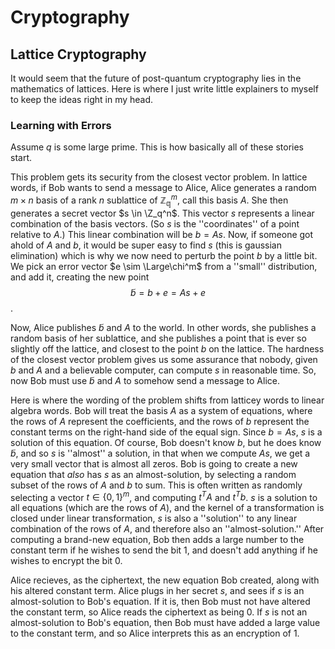 # Cryptography

## Lattice Cryptography

It would seem that the future of post-quantum cryptography lies in the mathematics of lattices. Here is where I just write little explainers to myself to keep the ideas right in my head.

### Learning with Errors

Assume $q$ is some large prime. This is how basically all of these stories start.

This problem gets its security from the closest vector problem. In lattice words, if Bob wants to send a message to Alice, Alice generates a random $m\times n$ basis of a rank $n$ 
sublattice of $\mathbb{Z_q}^m$, call this basis $A$. She then generates a secret vector $s \in \Z_q^n$. This vector $s$ represents a linear combination of the basis vectors. (So $s$ is the ''coordinates'' of a point relative to $A$.) This linear combination will be $b = As$. Now, if someone got ahold of $A$ and $b$, it would be super easy to find $s$ (this is gaussian elimination) which is why we now need to perturb the point $b$ by a little bit. We pick an error vector $e \sim \Large\chi^m$ from a ''small'' distribution, and add it, creating the new point $$\tilde{b} = b + e = As + e$$.

Now, Alice publishes $\tilde{b}$ and $A$ to the world. In other words, she publishes a random basis of her sublattice, and she publishes a point that is ever so slightly off the lattice, and closest to the point $b$ on the lattice. The hardness of the closest vector problem gives us some assurance that nobody, given $b$ and $A$ and a believable computer, can compute $s$ in reasonable time. So, now Bob must use $\tilde{b}$ and $A$ to somehow send a message to Alice. 

Here is where the wording of the problem shifts from latticey words to linear algebra words. Bob will treat the basis $A$ as a system of equations, where the rows of $A$ represent the coefficients, and the rows of $b$ represent the constant terms on the right-hand side of the equal sign. Since $b = As$, $s$ is a solution of this equation. Of course, Bob doesn't know $b$, but he does know $\tilde{b}$, and so $s$ is ''almost'' a solution, in that when we compute $As$, we get a very small vector that is almost all zeros. Bob is going to create a new equation that *also* has $s$ as an almost-solution, by selecting a random subset of the rows of $A$ and $b$ to sum. This is often written as randomly selecting a vector $t \in \{0, 1\}^m$, and computing $t^T A$ and $t^T b$. $s$ is a solution to all equations (which are the rows of $A$), and the kernel of a transformation is closed under linear transformation, $s$ is also a ''solution'' to any linear combination of the rows of $A$, and therefore also an ''almost-solution.'' After computing a brand-new equation, Bob then adds a large number to the constant term if he wishes to send the bit 1, and doesn't add anything if he wishes to encrypt the bit 0.

Alice recieves, as the ciphertext, the new equation Bob created, along with his altered constant term. Alice plugs in her secret $s$, and sees if $s$ is an almost-solution to Bob's equation. If it is, then Bob must not have altered the constant term, so Alice reads the ciphertext as being 0. If $s$ is not an almost-solution to Bob's equation, then Bob must have added a large value to the constant term, and so Alice interprets this as an encryption of 1.
